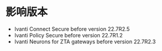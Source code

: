 # 影响版本

- Ivanti Connect Secure before version 22.7R2.5
- Ivanti Policy Secure before version 22.7R1.2
- Ivanti Neurons for ZTA gateways before version 22.7R2.3